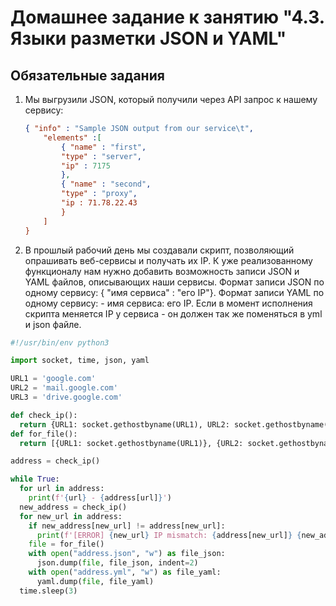 # Домашнее задание к занятию "4.3. Языки разметки JSON и YAML"

## Обязательные задания

1. Мы выгрузили JSON, который получили через API запрос к нашему сервису:
	```json
    { "info" : "Sample JSON output from our service\t",
        "elements" :[
            { "name" : "first",
            "type" : "server",
            "ip" : 7175 
            },
            { "name" : "second",
            "type" : "proxy",
            "ip : 71.78.22.43
            }
        ]
    }
	```

2. В прошлый рабочий день мы создавали скрипт, позволяющий опрашивать веб-сервисы и получать их IP. К уже реализованному функционалу нам нужно добавить возможность записи JSON и YAML файлов, описывающих наши сервисы. Формат записи JSON по одному сервису: { "имя сервиса" : "его IP"}. Формат записи YAML по одному сервису: - имя сервиса: его IP. Если в момент исполнения скрипта меняется IP у сервиса - он должен так же поменяться в yml и json файле.

```python
#!/usr/bin/env python3

import socket, time, json, yaml

URL1 = 'google.com'
URL2 = 'mail.google.com'
URL3 = 'drive.google.com'

def check_ip():
  return {URL1: socket.gethostbyname(URL1), URL2: socket.gethostbyname(URL2), URL3: socket.gethostbyname(URL3)}
def for_file():
  return [{URL1: socket.gethostbyname(URL1)}, {URL2: socket.gethostbyname(URL2)}, {URL3: socket.gethostbyname(URL3)}]

address = check_ip()

while True:
  for url in address:
    print(f'{url} - {address[url]}')
  new_address = check_ip()
  for new_url in address:
    if new_address[new_url] != address[new_url]:
      print(f'[ERROR] {new_url} IP mismatch: {address[new_url]} {new_address[new_url]}')
    file = for_file()
    with open("address.json", "w") as file_json:
      json.dump(file, file_json, indent=2)
    with open("address.yml", "w") as file_yaml:
      yaml.dump(file, file_yaml)
  time.sleep(3)
  ```
